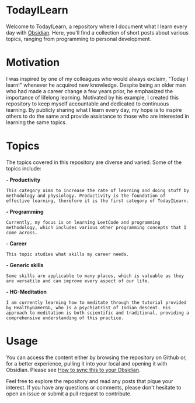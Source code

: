 


# TodayILearn
Welcome to TodayILearn, a repository where I document what I learn every day with [Obsidian](https://obsidian.md/). Here, you'll find a collection of short posts about various topics, ranging from programming to personal development.

# Motivation
I was inspired by one of my colleagues who would always exclaim, "Today I learn!" whenever he acquired new knowledge. Despite being an older man who had made a career change a few years prior, he emphasized the importance of lifelong learning. Motivated by his example, I created this repository to keep myself accountable and dedicated to continuous learning. By publicly sharing what I learn every day, my hope is to inspire others to do the same and provide assistance to those who are interested in learning the same topics.

# Topics
The topics covered in this repository are diverse and varied. Some of the topics include:

**- Productivity**

	This category aims to increase the rate of learning and doing stuff by methodology and physiology. Productivity is the foundation of effective learning, therefore it is the first category of TodayILearn. 

**- Programming**

	Currently, my focus is on learning LeetCode and programming methodology, which includes various other programming concepts that I come across.

 **- Career**
 
	This topic studies what skills my career needs.

**- Generic skills**

	Some skills are applicable to many places, which is valuable as they are versatile and can improve every aspect of our life.

**- HG-Meditation**

	I am currently learning how to meditate through the tutorial provided by HealthyGamerGG, who is a psychiatrist of Indian descent. His approach to meditation is both scientific and traditional, providing a comprehensive understanding of this practice.

# Usage

You can access the content either by browsing the repository on Github or, for a better experience, pulling it into your local and opening it with Obsidian. Please see [How to sync this to your Obsidian](How%20to%20sync%20this%20to%20your%20Obsidian.md).

Feel free to explore the repository and read any posts that pique your interest. If you have any questions or comments, please don't hesitate to open an issue or submit a pull request to contribute.
